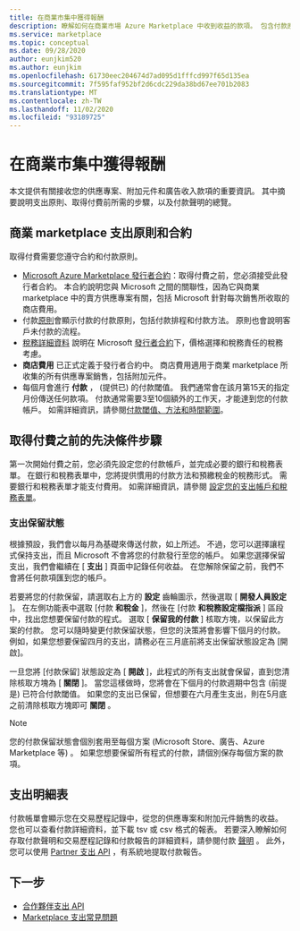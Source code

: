 ```yaml
---
title: 在商業市集中獲得報酬
description: 瞭解如何在商業市場 Azure Marketplace 中收到收益的款項。 包含付款原則、付款保留狀態和付款聲明。
ms.service: marketplace
ms.topic: conceptual
ms.date: 09/28/2020
author: eunjkim520
ms.author: eunjkim
ms.openlocfilehash: 61730eec204674d7ad095d1fffcd997f65d135ea
ms.sourcegitcommit: 7f595faf952bf2d6cdc229da38bd67ee701b2083
ms.translationtype: MT
ms.contentlocale: zh-TW
ms.lasthandoff: 11/02/2020
ms.locfileid: "93189725"
---
```

# <a name="getting-paid-in-the-commercial-marketplace"></a>在商業市集中獲得報酬

本文提供有關接收您的供應專案、附加元件和廣告收入款項的重要資訊。 其中摘要說明支出原則、取得付費前所需的步驟，以及付款聲明的總覽。

## <a name="commercial-marketplace-payout-policies-and-agreements"></a>商業 marketplace 支出原則和合約

取得付費需要您遵守合約和付款原則。

- [Microsoft Azure Marketplace 發行者合約](https://go.microsoft.com/fwlink/p/?LinkID=699560)：取得付費之前，您必須接受此發行者合約。 本合約說明您與 Microsoft 之間的關聯性，因為它與商業 marketplace 中的賣方供應專案有關，包括 Microsoft 針對每次銷售所收取的商店費用。
- 付款[原則](payout-policy-details.md)會顯示付款的付款原則，包括付款排程和付款方法。 原則也會說明客戶未付款的流程。
- [稅務詳細資料](tax-details-marketplace.md) 說明在 Microsoft [發行者合約](https://go.microsoft.com/fwlink/p/?LinkID=699560)下，價格選擇和稅務責任的稅務考慮。
- **商店費用** 已正式定義于發行者合約中。 商店費用適用于商業 marketplace 所收集的所有供應專案銷售，包括附加元件。
- 每個月會進行 **付款** ， (提供已) 的付款閾值。 我們通常會在該月第15天的指定月份傳送任何款項。 付款通常需要3至10個額外的工作天，才能達到您的付款帳戶。 如需詳細資訊，請參閱[付款閾值、方法和時間範圍](payment-thresholds-methods-timeframes.md)。

## <a name="prerequisite-steps-before-getting-paid"></a>取得付費之前的先決條件步驟

第一次開始付費之前，您必須先設定您的付款帳戶，並完成必要的銀行和稅務表單。 在銀行和稅務表單中，您將提供慣用的付款方法和預繳稅金的稅務形式。 需要銀行和稅務表單才能支付費用。 如需詳細資訊，請參閱 [設定您的支出帳戶和稅務表單](set-up-your-payout-account.md)。

### <a name="payout-hold-status"></a>支出保留狀態

根據預設，我們會以每月為基礎來傳送付款，如上所述。 不過，您可以選擇讓程式保持支出，而且 Microsoft 不會將您的付款發行至您的帳戶。 如果您選擇保留支出，我們會繼續在 [ **支出** ] 頁面中記錄任何收益。 在您解除保留之前，我們不會將任何款項匯到您的帳戶。

若要將您的付款保留，請選取右上方的 **設定** 齒輪圖示，然後選取 [ **開發人員設定** ]。 在左側功能表中選取 [付款 **和稅金** ]，然後在 [付款 **和稅務設定檔指派** ] 區段中，找出您想要保留付款的程式。 選取 [ **保留我的付款** ] 核取方塊，以保留此方案的付款。 您可以隨時變更付款保留狀態，但您的決策將會影響下個月的付款。 例如，如果您想要保留四月的支出，請務必在三月底前將支出保留狀態設定為 [開啟]。

一旦您將 [付款保留] 狀態設定為 [ **開啟** ]，此程式的所有支出就會保留，直到您清除核取方塊為 [ **關閉** ]。 當您這樣做時，您將會在下個月的付款週期中包含 (前提是) 已符合付款閾值。 如果您的支出已保留，但想要在六月產生支出，則在5月底之前清除核取方塊即可 **關閉** 。

>[!Note]
> 您的付款保留狀態會個別套用至每個方案 (Microsoft Store、廣告、Azure Marketplace 等) 。 如果您想要保留所有程式的付款，請個別保存每個方案的款項。

## <a name="payout-statements"></a>支出明細表

付款帳單會顯示您在交易歷程記錄中，從您的供應專案和附加元件銷售的收益。 您也可以查看付款詳細資料，並下載 tsv 或 csv 格式的報表。 若要深入瞭解如何存取付款聲明和交易歷程記錄和付款報告的詳細資料，請參閱付款 [聲明](payout-statement.md) 。 此外，您可以使用 [Partner 支出 API](https://apidocs.microsoft.com/services/partnerpayouts) ，有系統地提取付款報告。

## <a name="next-steps"></a>下一步

- [合作夥伴支出 API](https://apidocs.microsoft.com/services/partnerpayouts)
- [Marketplace 支出常見問題](payout-faq.md)
